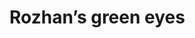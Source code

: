 <!DOCTYPE html>
<html lang="en">
<head>
  <meta charset="UTF-8">
  <title>what is more attractive than black holes</title>
</head>
<body>
  <h1>Rozhan’s green eyes</h1>
</body>
</html>
